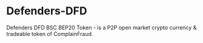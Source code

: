 # Defenders-DFD
Defenders DFD BSC BEP20 Token - is a P2P open market crypto currency &amp; tradeable token of ComplainFraud.
